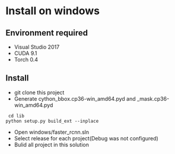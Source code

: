 # Install on windows
## Environment required
- Visual Studio 2017
- CUDA 9.1
- Torch 0.4

## Install
- git clone this project
- Generate cython_bbox.cp36-win_amd64.pyd and _mask.cp36-win_amd64.pyd
```
 cd lib
python setup.py build_ext --inplace
```
- Open windows/faster_rcnn.sln
- Select release for each project(Debug was not configured)
- Bulid all project in this solution


